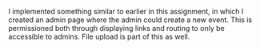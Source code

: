 <!--- Write a description of the functionality you implemented for question 9 here.  No special formatting is required; however, if desired you can use the basic markdown syntax (https://www.markdownguide.org/cheat-sheet/) and view the result by right-clicking the file and selecting 'Open Preview'. -->
I implemented something similar to earlier in this assignment, in which I created an admin page where the admin could create a new event. This is permissioned both through displaying links and routing to only be accessible to admins. File upload is part of this as well.